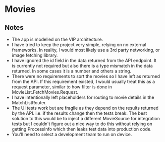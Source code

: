 # Movies

## Notes

* The app is modelled on the VIP architecture.
* I have tried to keep the project very simple, relying on no external frameworks. In reality, I would most likely use a 3rd party networking, or image fetching library.
* I have ignored the id field in the data returned from the API endpoint. It is currently not required but also there is a type mismatch in the data returned. In some cases it is a number and others a string.
* There were no requirements to sort the movies so I have left as returned from the API. If this requirement existed, I would usually treat this as a request parameter, similar to how filter is done in MovieList.FetchMovies.Request.
* I have intentionally left placeholders for routing to movie details in the MatchListRouter.
* The UI tests work but are fragile as they depend on the results returned by the API. i.e. if the results change then the tests break. The best solution to this would be to inject a different MovieSource for integration tests but I couldn't figure out a nice way to do this without relying on getting ProcessInfo which then leaks test data into production code.
* You'll need to select a development team to run on device.
